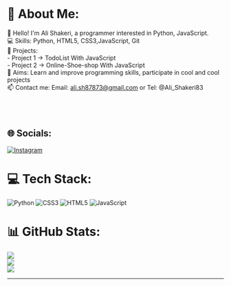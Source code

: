 # 💫 About Me:
👋 Hello! I'm Ali Shakeri, a programmer interested in Python, JavaScript.<br>💻 Skills: Python, HTML5, CSS3,JavaScript, Git<br>📂 Projects: <br>- Project 1 -> TodoList With JavaScript<br>- Project 2 -> Online-Shoe-shop With JavaScript<br>🎯 Aims: Learn and improve programming skills, participate in cool and cool projects<br>📫 Contact me:  Email: ali.sh87873@gmail.com  or  Tel: @Ali_Shakeri83<br><br><br><br>


## 🌐 Socials:
[![Instagram](https://img.shields.io/badge/Instagram-%23E4405F.svg?logo=Instagram&logoColor=white)](https://instagram.com/_alish83_) 

# 💻 Tech Stack:
![Python](https://img.shields.io/badge/python-3670A0?style=for-the-badge&logo=python&logoColor=ffdd54) ![CSS3](https://img.shields.io/badge/css3-%231572B6.svg?style=for-the-badge&logo=css3&logoColor=white) ![HTML5](https://img.shields.io/badge/html5-%23E34F26.svg?style=for-the-badge&logo=html5&logoColor=white) ![JavaScript](https://img.shields.io/badge/javascript-%23323330.svg?style=for-the-badge&logo=javascript&logoColor=%23F7DF1E)
# 📊 GitHub Stats:
![](https://github-readme-stats.vercel.app/api?username=AliShakeri83&theme=dark&hide_border=false&include_all_commits=true&count_private=true)<br/>
![](https://github-readme-streak-stats.herokuapp.com/?user=AliShakeri83&theme=dark&hide_border=false)<br/>
![](https://github-readme-stats.vercel.app/api/top-langs/?username=AliShakeri83&theme=dark&hide_border=false&include_all_commits=true&count_private=true&layout=compact)

---

<!-- Proudly created with GPRM ( https://gprm.itsvg.in ) -->
